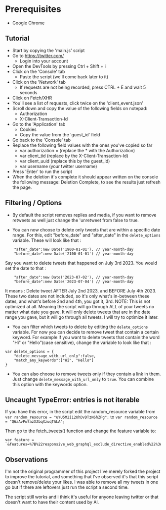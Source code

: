 # Prerequisites
- Google Chrome

## Tutorial

- Start by copying the 'main.js' script
- Go to https://twitter.com/
  - Login into your account
- Open the DevTools by pressing Ctrl + Shift + i
- Click on the 'Console' tab
  - Paste the script (we'll come back later to it)
- Click on the 'Network' tab
  - If requests are not being recorded, press CTRL + E and wait 5 seconds
- Click on Fetch/XHR
- You'll see a list of requests, click twice on the 'client_event.json'
- Scroll down and copy the value of the following fields on notepad:
  - Authorization
  - X-Client-Transaction-Id
- Go to the 'Application' tab
  - Cookies
  - Copy the value from the 'guest_id' field
- Go back to the 'Console' tab
- Replace the following field values with the ones you've copied so far
  - var authorization = (replace the * with the Authorization)
  - var client_tid (replace by the X-Client-Transaction-Id)
  - var client_uuid (replace this by the guest_id)
  - var username (your twitter username)
- Press 'Enter' to run the script
- When the deletion it's complete it should appear written on the console the following message: Deletion Complete, to see the results just refresh the page.

## Filtering / Options

- By default the script removes replies and media, if you want to remove retweets as well just change the 'unretweet from false to true.

- You can now choose to delete only tweets that are within a specific date range. For this, edit "before_date" and "after_date" in the `delete_options` variable. These will look like that :
```
	"after_date":new Date('1900-01-01'), // year-month-day
	"before_date":new Date('2100-01-01') // year-month-day
```
Say you want to delete tweets that happened on July 3rd 2023. You would set the date to that :
```
	"after_date":new Date('2023-07-02'), // year-month-day
	"before_date":new Date('2023-07-04') // year-month-day
```
It means : Delete tweet AFTER July 2nd 2023, and BEFORE July 4th 2023. These two dates are not included, so it's only what's in-between these dates, and what's before 2nd and 4th, you got it, 3rd.
NOTE: This is not optimized at all. Meaning the script will go through ALL of your tweets no matter what date you gave. It will only delete tweets that are in the date range you gave, but it will go through all tweets. I will try to optimize it later.

- You can filter which tweets to delete by editing the `delete_options` variable. For now you can decide to remove tweet that contain a certain keyword. For example if you want to delete tweets that contain the word "Hi" or "Hello"(case sensitive), change the variable to look like that :
```
var delete_options = {
	"delete_message_with_url_only":false,
	"match_any_keywords":["Hi", "Hello"]
}
```
- You can also choose to remove tweets only if they contain a link in them. Just change `delete_message_with_url_only` to `true`. You can combine this option with the keywords option.

## Uncaught TypeError: entries is not iterable

If you have this error, in the script edit the random_resource variable from
`var random_resource = "uYU5M2i12UhDvDTzN6hZPg";`
to
`var random_resource = "Q6aAvPw7azXZbqXzuqTALA";`

Then go to the fetch_tweets() function and change the feature variable to:
```
var feature = `&features=%7B%22responsive_web_graphql_exclude_directive_enabled%22%3Atrue%2C%22verified_phone_label_enabled%22%3Afalse%2C%22creator_subscriptions_tweet_preview_api_enabled%22%3Atrue%2C%22responsive_web_graphql_timeline_navigation_enabled%22%3Atrue%2C%22responsive_web_graphql_skip_user_profile_image_extensions_enabled%22%3Afalse%2C%22tweetypie_unmention_optimization_enabled%22%3Atrue%2C%22responsive_web_edit_tweet_api_enabled%22%3Atrue%2C%22graphql_is_translatable_rweb_tweet_is_translatable_enabled%22%3Atrue%2C%22view_counts_everywhere_api_enabled%22%3Atrue%2C%22longform_notetweets_consumption_enabled%22%3Atrue%2C%22responsive_web_twitter_article_tweet_consumption_enabled%22%3Afalse%2C%22tweet_awards_web_tipping_enabled%22%3Afalse%2C%22freedom_of_speech_not_reach_fetch_enabled%22%3Atrue%2C%22standardized_nudges_misinfo%22%3Atrue%2C%22tweet_with_visibility_results_prefer_gql_limited_actions_policy_enabled%22%3Atrue%2C%22longform_notetweets_rich_text_read_enabled%22%3Atrue%2C%22longform_notetweets_inline_media_enabled%22%3Atrue%2C%22responsive_web_media_download_video_enabled%22%3Afalse%2C%22responsive_web_enhance_cards_enabled%22%3Afalse%7D"`
```

## Observations

I'm not the original programmer of this project I've merely forked the project to improve the tutorial, and something that I've observed it's that this script doesn't remove/delete your likes. I was able to remove all my tweets in one go but if there are leftovers just run the script a second time.

The script still works and i think it's useful for anyone leaving twitter or that doesn't want to have their content used by AI.
